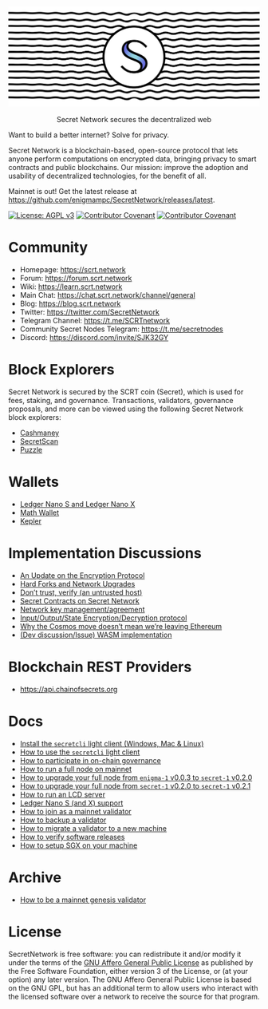 ![Secret Network](logo.png)

<p align="center">
Secret Network secures the decentralized web
</p>

Want to build a better internet? Solve for privacy.

Secret Network is a blockchain-based, open-source protocol that lets anyone perform computations on encrypted data, bringing privacy to smart contracts and public blockchains. Our mission: improve the adoption and usability of decentralized technologies, for the benefit of all.

Mainnet is out! Get the latest release at https://github.com/enigmampc/SecretNetwork/releases/latest.

[![License: AGPL v3](https://img.shields.io/badge/License-AGPL%20v3-blue.svg)](https://www.gnu.org/licenses/agpl-3.0) [![Contributor Covenant](https://img.shields.io/badge/Contributor%20Covenant-v2.0%20adopted-ff69b4.svg)](CODE_OF_CONDUCT.md) [![Contributor Covenant](https://chat.scrt.network/api/v1/shield.svg)](https://chat.scrt.network/home)

# Community

- Homepage: https://scrt.network
- Forum: https://forum.scrt.network
- Wiki: https://learn.scrt.network
- Main Chat: https://chat.scrt.network/channel/general
- Blog: https://blog.scrt.network
- Twitter: https://twitter.com/SecretNetwork
- Telegram Channel: https://t.me/SCRTnetwork
- Community Secret Nodes Telegram: https://t.me/secretnodes
- Discord: https://discord.com/invite/SJK32GY

# Block Explorers

Secret Network is secured by the SCRT coin (Secret), which is used for fees, staking, and governance. Transactions, validators, governance proposals, and more can be viewed using the following Secret Network block explorers:

- [Cashmaney](https://explorer.cashmaney.com)
- [SecretScan](https://secretscan.io)
- [Puzzle](https://puzzle.report/secret/chains/secret-1)

# Wallets

- [Ledger Nano S and Ledger Nano X](docs/ledger-nano-s.md)
- [Math Wallet](https://mathwallet.org/web/enigma)
- [Kepler](https://wallet.keplr.app)

# Implementation Discussions

- [An Update on the Encryption Protocol](https://forum.scrt.network/t/an-update-on-the-encryption-protocol/1641)
- [Hard Forks and Network Upgrades](https://forum.scrt.network/t/hard-forks-and-network-upgrades/1670)
- [Don’t trust, verify (an untrusted host)](https://forum.scrt.network/t/dont-trust-verify-an-untrusted-host/1669)
- [Secret Contracts on Secret Network](https://forum.scrt.network/t/secret-contracts-on-enigma-blockchain/1284)
- [Network key management/agreement](https://forum.scrt.network/t/network-key-management-agreement/1324)
- [Input/Output/State Encryption/Decryption protocol](https://forum.scrt.network/t/input-output-state-encryption-decryption-protocol/1325)
- [Why the Cosmos move doesn’t mean we’re leaving Ethereum](https://forum.scrt.network/t/why-the-cosmos-move-doesnt-mean-were-leaving-ethereum/1301)
- [(Dev discussion/Issue) WASM implementation](https://forum.scrt.network/t/dev-discussion-issue-wasm-implementation/1303)

# Blockchain REST Providers

- https://api.chainofsecrets.org

# Docs

- [Install the `secretcli` light client (Windows, Mac & Linux)](docs/light-client-mainnet.md)
- [How to use the `secretcli` light client](docs/validators-and-full-nodes/secretcli.md)
- [How to participate in on-chain governance](docs/protocol/governance.md)
- [How to run a full node on mainnet](docs/validators-and-full-nodes/run-full-node-mainnet.md)
- [How to upgrade your full node from `enigma-1` v0.0.3 to `secret-1` v0.2.0](https://github.com/chainofsecrets/TheRomulusUpgrade/blob/romulus-upgrade/docs/upgrades/romulus-upgrade-instructions.md#upgrade-procedure)
- [How to upgrade your full node from `secret-1` v0.2.0 to `secret-1` v0.2.1](https://github.com/enigmampc/SecretNetwork/releases/tag/v0.2.1)
- [How to run an LCD server](docs/lcd-server-example.md)
- [Ledger Nano S (and X) support](docs/ledger-nano-s.md)
- [How to join as a mainnet validator](docs/validators-and-full-nodes/join-validator-mainnet.md)
- [How to backup a validator](docs/validators-and-full-nodes/backup-a-validator.md)
- [How to migrate a validator to a new machine](docs/validators-and-full-nodes/migrate-a-validator.md)
- [How to verify software releases](docs/verify-releases.md)
- [How to setup SGX on your machine](docs/validators-and-full-nodes/setup-sgx.md)

# Archive

- [How to be a mainnet genesis validator](docs/genesis/genesis-validator-mainnet.md)

# License

SecretNetwork is free software: you can redistribute it and/or modify it under the terms of the [GNU Affero General Public License](LICENSE) as published by the Free Software Foundation, either version 3 of the License, or (at your option) any later version. The GNU Affero General Public License is based on the GNU GPL, but has an additional term to allow users who interact with the licensed software over a network to receive the source for that program.
